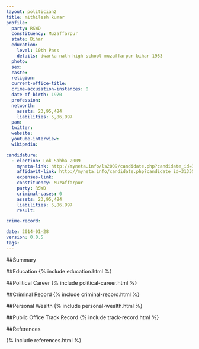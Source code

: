 ```yaml
---
layout: politician2
title: mithilesh kumar
profile: 
  party: RSWD
  constituency: Muzaffarpur
  state: Bihar
  education: 
    level: 10th Pass
    details: dwarka nath high school muzaffarpur bihar 1983
  photo: 
  sex: 
  caste: 
  religion: 
  current-office-title: 
  crime-accusation-instances: 0
  date-of-birth: 1970
  profession: 
  networth: 
    assets: 23,95,484
    liabilities: 5,86,997
  pan: 
  twitter: 
  website: 
  youtube-interview: 
  wikipedia: 

candidature: 
  - election: Lok Sabha 2009
    myneta-link: http://myneta.info/ls2009/candidate.php?candidate_id=3133
    affidavit-link: http://myneta.info/candidate.php?candidate_id=3133&scan=original
    expenses-link: 
    constituency: Muzaffarpur 
    party: RSWD
    criminal-cases: 0
    assets: 23,95,484
    liabilities: 5,86,997
    result:  

crime-record: 

date: 2014-01-28
version: 0.0.5
tags: 
---
```

##Summary


##Education
{% include education.html %}


##Political Career
{% include political-career.html %}


##Criminal Record
{% include criminal-record.html %}


##Personal Wealth
{% include personal-wealth.html %}


##Public Office Track Record
{% include track-record.html %}


##References


{% include references.html %}